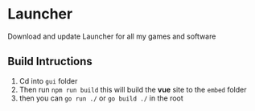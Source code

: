 # Launcher
Download and update Launcher for all my games and software

## Build Intructions 
1. Cd into `gui` folder
2. Then run `npm run build` this will build the **vue** site to the `embed` folder
3. then you can `go run ./` or `go build ./` in the root